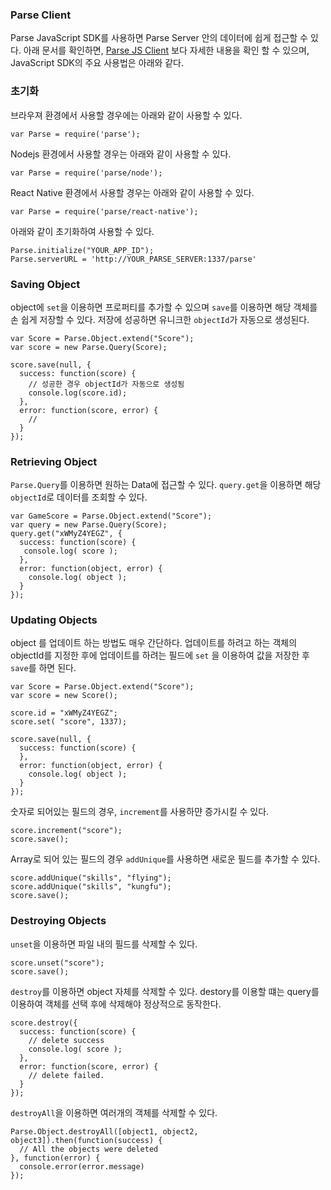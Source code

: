 ### Parse Client

Parse JavaScript SDK를 사용하면 Parse Server 안의 데이터에 쉽게 접근할 수 있다.
아래 문서를 확인하면, [Parse JS Client](http://docs.parseplatform.org/js/guide/) 보다 자세한 내용을 확인 할 수 있으며, JavaScript SDK의 주요 사용법은 아래와 같다.

### 초기화

브라우져 환경에서 사용할 경우에는 아래와 같이 사용할 수 있다.

```
var Parse = require('parse');
```

Nodejs 환경에서 사용할 경우는 아래와 같이 사용할 수 있다.

```
var Parse = require('parse/node');
```

React Native 환경에서 사용할 경우는 아래와 같이 사용할 수 있다.

```
var Parse = require('parse/react-native');
```

아래와 같이 초기화하여 사용할 수 있다.

```
Parse.initialize("YOUR_APP_ID");
Parse.serverURL = 'http://YOUR_PARSE_SERVER:1337/parse'
```

### Saving Object

object에 `set`을 이용하면 프로퍼티를 추가할 수 있으며
`save`를 이용하면 해당 객체를 손 쉽게 저장할 수 있다. 저장에 성공하면 유니크한 `objectId`가 자동으로 생성된다.

```
var Score = Parse.Object.extend("Score");
var score = new Parse.Query(Score);

score.save(null, {
  success: function(score) {
    // 성공한 경우 objectId가 자동으로 생성됨
    console.log(score.id);
  },
  error: function(score, error) {
    //
  }
});
```

### Retrieving Object

`Parse.Query`를 이용하면 원하는 Data에 접근할 수 있다.
`query.get`을 이용하면 해당 `objectId`로 데이터를 조회할 수 있다.

```
var GameScore = Parse.Object.extend("Score");
var query = new Parse.Query(Score);
query.get("xWMyZ4YEGZ", {
  success: function(score) {
   console.log( score );
  },
  error: function(object, error) {
    console.log( object );
  }
});
```

### Updating Objects

object 를 업데이트 하는 방법도 매우 간단하다. 업데이트를 하려고 하는 객체의 objectId를 지정한 후에 업데이트를 하려는 필드에 `set` 을 이용하여 값을 저장한 후 `save`를 하면 된다.

```
var Score = Parse.Object.extend("Score");
var score = new Score();

score.id = "xWMyZ4YEGZ";
score.set( "score", 1337);

score.save(null, {
  success: function(score) {
  },
  error: function(object, error) {
    console.log( object );
  }
});
```

숫자로 되어있는 필드의 경우, `increment`를 사용하먄 증가시킬 수 있다.

```
score.increment("score");
score.save();
```

Array로 되어 있는 필드의 경우 `addUnique`를 사용하면 새로운 필드를 추가할 수 있다.

```
score.addUnique("skills", "flying");
score.addUnique("skills", "kungfu");
score.save();
```

### Destroying Objects

`unset`을 이용하면 파일 내의 필드를 삭제할 수 있다.

```
score.unset("score");
score.save();
```

`destroy`를 이용하면 object 자체를 삭제할 수 있다. destory를 이용할 떄는 query를 이용하여 객체를 선택 후에 삭제해야 정상적으로 동작한다.

```
score.destroy({
  success: function(score) {
    // delete success
    console.log( score );
  },
  error: function(score, error) {
    // delete failed.
  }
});
````

`destroyAll`을 이용하면 여러개의 객체를 삭제할 수 있다.

```
Parse.Object.destroyAll([object1, object2, object3]).then(function(success) {
  // All the objects were deleted
}, function(error) {
  console.error(error.message)
});
```